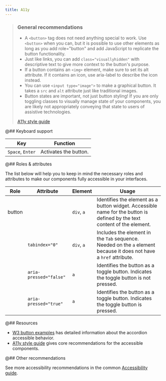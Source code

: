 ```yaml
---
title: A11y
---
```


> ### General recommendations
>
> - A `<button>` tag does not need anything special to work. Use `<button>` when you can, but it is possible to use other elements as long as you add role="button" and add JavaScript to replicate the button functionality.
> - Just like links, you can add `class="visuallyhidden"` with descriptive text to give more context to the button's purpose.
> - If a button contains an `<img>` element, make sure to set its alt attribute. If it contains an icon, use aria-label to describe the icon instead.
> - You can use `<input type="image">` to make a graphical button. It takes a `src` and `alt` attribute just like traditional images.
> - Button states are important, not just button styling! If you are only toggling classes to visually manage state of your components, you are likely not appropriately conveying that state to users of assistive technologies.
>
> [A11y style guide](https://a11y-style-guide.com/style-guide/section-general.html)

@## Keyboard support

| Key              | Function              |
| ---------------- | --------------------- |
| `Space`, `Enter` | Activates the button. |

@## Roles & attributes

The list below will help you to keep in mind the necessary roles and attributes to make our components fully accessible in your interfaces.

| Role   | Attribute              | Element    | Usage                                                                                                                    |
| ------ | ---------------------- | ---------- | ------------------------------------------------------------------------------------------------------------------------ |
| button |                        | `div`, `a` | Identifies the element as a button widget. Accessible name for the button is defined by the text content of the element. |
|        | `tabindex="0"`         | `div`, `a` | Includes the element in the `Tab` sequence. Needed on the `a` element because it does not have a `href` attribute.       |
|        | `aria-pressed="false"` | `a`        | Identifies the button as a toggle button. Indicates the toggle button is not pressed.                                    |
|        | `aria-pressed="true"`  | `a`        | Identifies the button as a toggle button. Indicates the toggle button is pressed.                                        |

@## Resources

- [W3 button examples](https://www.w3.org/TR/wai-aria-practices-1.1/examples/button/button.html) has detailed information about the accordion accessible behavior.
- [A11y style guide](https://a11y-style-guide.com/style-guide/section-general.html) gives core recommendations for the accessible components.

@## Other recommendations

See more accessibility recommendations in the common [Accessibility guide](/core-principles/a11y/).
